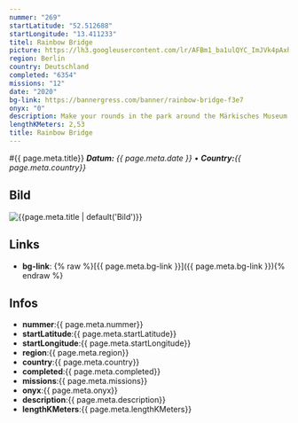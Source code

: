 ```yaml
---
nummer: "269"
startLatitude: "52.512688"
startLongitude: "13.411233"
titel: Rainbow Bridge
picture: https://lh3.googleusercontent.com/lr/AFBm1_ba1ulQYC_ImJVk4pAxhio8o6sW-Wb4yOyulh_6RCVATEn4ZlBvdsBiwTcn3-5MkINMridGXszbHuiTqSIMNpNgvgQt4Pt7CNYf8le6bqaJrP6BxOtANPCX7HfBkxHuklnunky3ivNfvE5yTf4i3rS7VNwi-QAXIkpJ2sUQcUZaFN9KXnCuAq4NiWkhQ1n9RiWZ5m_sEy0tF3BOqjxlvBp0cuO9IKK1UtGL1Szexn-iq0B-rA51lf4uZSdxWqzFOFjw67cRZAFrmlNZ6yq0rXiotkfTVRfxyom_U6SYE9B-ovXb6e0XHkr7IrCKmA0yezlAsuFDKw9Xlrt--tDL-UD1j3__QadR3ILXbui6qoX-ztyLaQk3q6t4ny5f-4txaegguRFzCEs6AQ6NoU_j4IbhnJXGydgZ9DnVKYGN01ReIJvnHX0nP_LrpggwNCpNMfg5NgXsWv5pY_WDM1qV1-EHfxBhtWGJMfKdgcvQlt1TjfcJdO95k3IXi78dkKKe8ymSJSTrsqPI3YLacu1rjL3lWgDaFzoEZaIwRJn-UOtjp26No9y6LkK0Hbqi6gZ0NO0DUOTwUUR0gRYYEelKZDVtufp-ci3UnU53IMq_zjbt7hf24niQ7BpSgwnBxsVBGLe9SlfBnHbw1ywZpYNWVnVEB98L3UBD7g_tHSXNP1-TgSweXvHyr6rOHTCi7nM1uz76sgmeq99pFEbwX9GfyW3aQ5ZwzZD3qawZ8mlw5h7XWOx-FaAS6A4D-9O2_tKu6aNF9VoC0EHpRuHrQpSYC-d4rptk0oofY29T1VkxF0f7WxVwz46i-D7sI9pw3Hu81a4XWPSW9uVskikYxUju1LpmqZyi6JE
region: Berlin
country: Deutschland
completed: "6354"
missions: "12"
date: "2020"
bg-link: https://bannergress.com/banner/rainbow-bridge-f3e7
onyx: "0"
description: Make your rounds in the park around the Märkisches Museum and receive a colourful picture for your Scanner.
lengthKMeters: 2,53
title: Rainbow Bridge
---
```


#{{ page.meta.title}}
_**Datum:** {{ page.meta.date }} • **Country:**{{ page.meta.country}}_

## Bild
![{{page.meta.title | default('Bild')}}]({{page.meta.picture}})

## Links
- **bg-link**: {% raw %}[{{ page.meta.bg-link }}]({{ page.meta.bg-link }}){% endraw %}

## Infos
- **nummer**:{{ page.meta.nummer}}
- **startLatitude**:{{ page.meta.startLatitude}}
- **startLongitude**:{{ page.meta.startLongitude}}
- **region**:{{ page.meta.region}}
- **country**:{{ page.meta.country}}
- **completed**:{{ page.meta.completed}}
- **missions**:{{ page.meta.missions}}
- **onyx**:{{ page.meta.onyx}}
- **description**:{{ page.meta.description}}
- **lengthKMeters**:{{ page.meta.lengthKMeters}}

